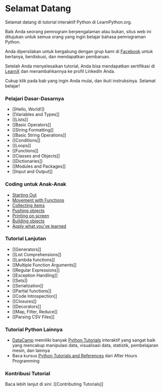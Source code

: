 # Selamat Datang

Selamat datang di tutorial interaktif Python di LearnPython.org.

Baik Anda seorang pemrogram berpengalaman atau bukan, situs web ini ditujukan untuk semua orang yang ingin belajar bahasa pemrograman Python.<br>

Anda dipersilakan untuk bergabung dengan grup kami di <a href="http://www.facebook.com/groups/180708015327157/">Facebook</a> untuk bertanya, berdiskusi, dan mendapatkan pembaruan.

Setelah Anda menyelesaikan tutorial, Anda bisa mendapatkan sertifikasi di [LearnX](https://www.learnx.org) dan menambahkannya ke profil LinkedIn Anda.

Cukup klik pada bab yang ingin Anda mulai, dan ikuti instruksinya. Selamat belajar!<br>

### Pelajari Dasar-Dasarnya

- [[Hello, World!]]
- [[Variables and Types]]
- [[Lists]]
- [[Basic Operators]]
- [[String Formatting]]
- [[Basic String Operations]]
- [[Conditions]]
- [[Loops]]
- [[Functions]]
- [[Classes and Objects]]
- [[Dictionaries]]
- [[Modules and Packages]]
- [[Input and Output]]

### Coding untuk Anak-Anak
- [Starting Out](https://codingforkids.io/play/python/intro-level1)
- [Movement with Functions](https://codingforkids.io/play/python/intro-level2)
- [Collecting items](https://codingforkids.io/play/python/intro-level3)
- [Pushing objects](https://codingforkids.io/play/python/intro-level4)
- [Printing on screen](https://codingforkids.io/play/python/intro-level5)
- [Building objects](https://codingforkids.io/play/python/intro-level6)
- [Apply what you've learned](https://codingforkids.io/play/python/intro-level7)

### Tutorial Lanjutan

- [[Generators]]
- [[List Comprehensions]]
- [[Lambda functions]]
- [[Multiple Function Arguments]]
- [[Regular Expressions]]
- [[Exception Handling]]
- [[Sets]]
- [[Serialization]]
- [[Partial functions]]
- [[Code Introspection]]
- [[Closures]]
- [[Decorators]]
- [[Map, Filter, Reduce]]
- [[Parsing CSV Files]]

### Tutorial Python Lainnya

- [DataCamp](https://datacamp.pxf.io/c/67577/1012793/13294?sharedId=learnpython.org) memiliki banyak [Python Tutorials](https://datacamp.pxf.io/c/67577/1012793/13294?sharedId=learnpython.org) interaktif yang sangat baik yang mencakup manipulasi data, visualisasi data, statistik, pembelajaran mesin, dan lainnya
- Baca kursus [Python Tutorials and References](http://www.afterhoursprogramming.com/index.php?article=181) dari After Hours Programming

### Kontribusi Tutorial

Baca lebih lanjut di sini: [[Contributing Tutorials]]
